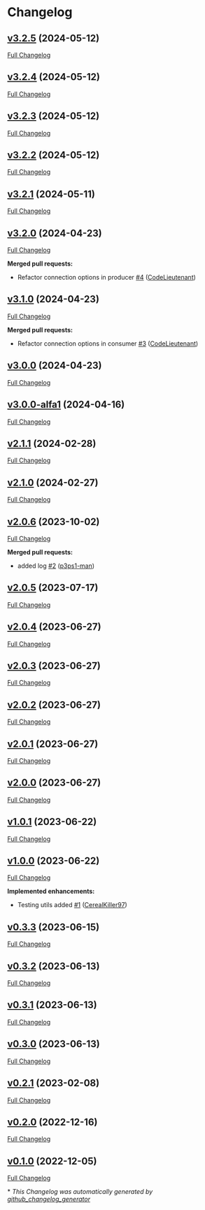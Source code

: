 # Changelog

## [v3.2.5](https://github.com/nano-interactive/go-amqp/releases/tag/v3.2.5) (2024-05-12)

[Full Changelog](https://github.com/nano-interactive/go-amqp/compare/v3.2.4...v3.2.5)

## [v3.2.4](https://github.com/nano-interactive/go-amqp/releases/tag/v3.2.5) (2024-05-12)

[Full Changelog](https://github.com/nano-interactive/go-amqp/compare/v3.2.3...v3.2.4)

## [v3.2.3](https://github.com/nano-interactive/go-amqp/releases/tag/v3.2.5) (2024-05-12)

[Full Changelog](https://github.com/nano-interactive/go-amqp/compare/v3.2.2...v3.2.3)

## [v3.2.2](https://github.com/nano-interactive/go-amqp/releases/tag/v3.2.5) (2024-05-12)

[Full Changelog](https://github.com/nano-interactive/go-amqp/compare/v3.2.1...v3.2.2)

## [v3.2.1](https://github.com/nano-interactive/go-amqp/releases/tag/v3.2.5) (2024-05-11)

[Full Changelog](https://github.com/nano-interactive/go-amqp/compare/v3.2.0...v3.2.1)

## [v3.2.0](https://github.com/nano-interactive/go-amqp/releases/tag/v3.2.5) (2024-04-23)

[Full Changelog](https://github.com/nano-interactive/go-amqp/compare/v3.1.0...v3.2.0)

**Merged pull requests:**

- Refactor connection options in producer [\#4](https://github.com/nano-interactive/go-amqp/pull/4) ([CodeLieutenant](https://github.com/CodeLieutenant))

## [v3.1.0](https://github.com/nano-interactive/go-amqp/releases/tag/v3.2.5) (2024-04-23)

[Full Changelog](https://github.com/nano-interactive/go-amqp/compare/v3.0.0...v3.1.0)

**Merged pull requests:**

- Refactor connection options in consumer [\#3](https://github.com/nano-interactive/go-amqp/pull/3) ([CodeLieutenant](https://github.com/CodeLieutenant))

## [v3.0.0](https://github.com/nano-interactive/go-amqp/releases/tag/v3.2.5) (2024-04-23)

[Full Changelog](https://github.com/nano-interactive/go-amqp/compare/v3.0.0-alfa1...v3.0.0)

## [v3.0.0-alfa1](https://github.com/nano-interactive/go-amqp/releases/tag/v3.2.5) (2024-04-16)

[Full Changelog](https://github.com/nano-interactive/go-amqp/compare/v2.1.1...v3.0.0-alfa1)

## [v2.1.1](https://github.com/nano-interactive/go-amqp/releases/tag/v3.2.5) (2024-02-28)

[Full Changelog](https://github.com/nano-interactive/go-amqp/compare/v2.1.0...v2.1.1)

## [v2.1.0](https://github.com/nano-interactive/go-amqp/releases/tag/v3.2.5) (2024-02-27)

[Full Changelog](https://github.com/nano-interactive/go-amqp/compare/v2.0.6...v2.1.0)

## [v2.0.6](https://github.com/nano-interactive/go-amqp/releases/tag/v3.2.5) (2023-10-02)

[Full Changelog](https://github.com/nano-interactive/go-amqp/compare/v2.0.5...v2.0.6)

**Merged pull requests:**

- added log [\#2](https://github.com/nano-interactive/go-amqp/pull/2) ([p3ps1-man](https://github.com/p3ps1-man))

## [v2.0.5](https://github.com/nano-interactive/go-amqp/releases/tag/v3.2.5) (2023-07-17)

[Full Changelog](https://github.com/nano-interactive/go-amqp/compare/v2.0.4...v2.0.5)

## [v2.0.4](https://github.com/nano-interactive/go-amqp/releases/tag/v3.2.5) (2023-06-27)

[Full Changelog](https://github.com/nano-interactive/go-amqp/compare/v2.0.3...v2.0.4)

## [v2.0.3](https://github.com/nano-interactive/go-amqp/releases/tag/v3.2.5) (2023-06-27)

[Full Changelog](https://github.com/nano-interactive/go-amqp/compare/v2.0.2...v2.0.3)

## [v2.0.2](https://github.com/nano-interactive/go-amqp/releases/tag/v3.2.5) (2023-06-27)

[Full Changelog](https://github.com/nano-interactive/go-amqp/compare/v2.0.1...v2.0.2)

## [v2.0.1](https://github.com/nano-interactive/go-amqp/releases/tag/v3.2.5) (2023-06-27)

[Full Changelog](https://github.com/nano-interactive/go-amqp/compare/v2.0.0...v2.0.1)

## [v2.0.0](https://github.com/nano-interactive/go-amqp/releases/tag/v3.2.5) (2023-06-27)

[Full Changelog](https://github.com/nano-interactive/go-amqp/compare/v1.0.1...v2.0.0)

## [v1.0.1](https://github.com/nano-interactive/go-amqp/releases/tag/v3.2.5) (2023-06-22)

[Full Changelog](https://github.com/nano-interactive/go-amqp/compare/v1.0.0...v1.0.1)

## [v1.0.0](https://github.com/nano-interactive/go-amqp/releases/tag/v3.2.5) (2023-06-22)

[Full Changelog](https://github.com/nano-interactive/go-amqp/compare/v0.3.3...v1.0.0)

**Implemented enhancements:**

- Testing utils added [\#1](https://github.com/nano-interactive/go-amqp/pull/1) ([CerealKiller97](https://github.com/CerealKiller97))

## [v0.3.3](https://github.com/nano-interactive/go-amqp/releases/tag/v3.2.5) (2023-06-15)

[Full Changelog](https://github.com/nano-interactive/go-amqp/compare/v0.3.2...v0.3.3)

## [v0.3.2](https://github.com/nano-interactive/go-amqp/releases/tag/v3.2.5) (2023-06-13)

[Full Changelog](https://github.com/nano-interactive/go-amqp/compare/v0.3.1...v0.3.2)

## [v0.3.1](https://github.com/nano-interactive/go-amqp/releases/tag/v3.2.5) (2023-06-13)

[Full Changelog](https://github.com/nano-interactive/go-amqp/compare/v0.3.0...v0.3.1)

## [v0.3.0](https://github.com/nano-interactive/go-amqp/releases/tag/v3.2.5) (2023-06-13)

[Full Changelog](https://github.com/nano-interactive/go-amqp/compare/v0.2.1...v0.3.0)

## [v0.2.1](https://github.com/nano-interactive/go-amqp/releases/tag/v3.2.5) (2023-02-08)

[Full Changelog](https://github.com/nano-interactive/go-amqp/compare/v0.2.0...v0.2.1)

## [v0.2.0](https://github.com/nano-interactive/go-amqp/releases/tag/v3.2.5) (2022-12-16)

[Full Changelog](https://github.com/nano-interactive/go-amqp/compare/v0.1.0...v0.2.0)

## [v0.1.0](https://github.com/nano-interactive/go-amqp/releases/tag/v3.2.5) (2022-12-05)

[Full Changelog](https://github.com/nano-interactive/go-amqp/compare/7094ec2611d2517bddc288710900eeb41a45c8e8...v0.1.0)



\* *This Changelog was automatically generated by [github_changelog_generator](https://github.com/github-changelog-generator/github-changelog-generator)*
